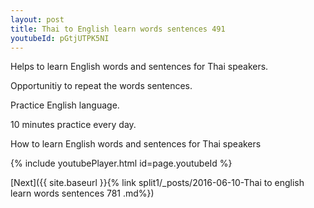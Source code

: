 ```yaml
---
layout: post
title: Thai to English learn words sentences 491 
youtubeId: pGtjUTPK5NI
---
```

 
 
Helps to learn English words and sentences for Thai speakers.

Opportunitiy to repeat the words sentences. 

Practice English language. 
 
10 minutes practice every day. 
 
How to learn English words and sentences for Thai speakers 
 
{% include youtubePlayer.html id=page.youtubeId %}
 
 
[Next]({{ site.baseurl }}{% link  split1/_posts/2016-06-10-Thai to english learn words sentences 781 .md%})
 
